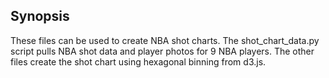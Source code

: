 ## Synopsis
These files can be used to create NBA shot charts. The shot_chart_data.py script pulls NBA shot data and player photos for 9 NBA players. The other files create the shot chart using hexagonal binning from d3.js.